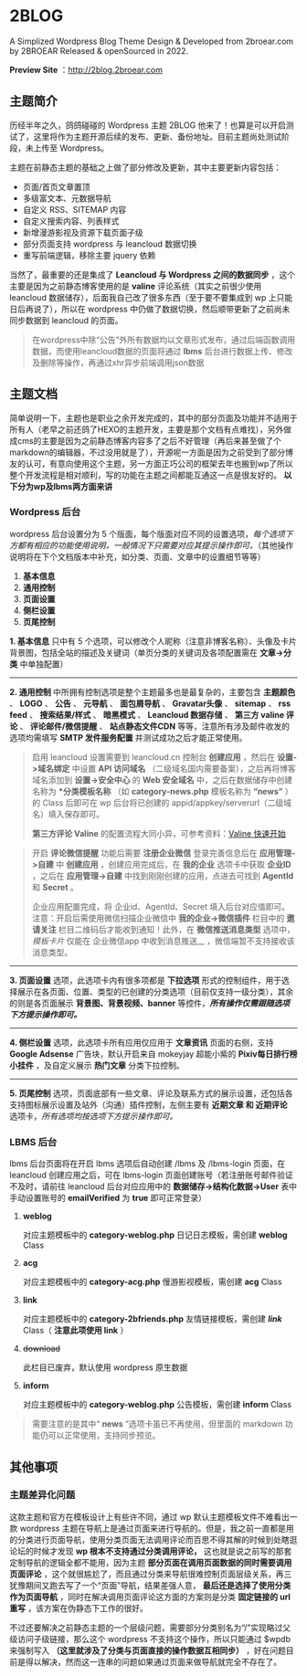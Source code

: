 # 2BLOG
A Simplized Wordpress Blog Theme Design &amp; Developed from 2broear.com by 2BROEAR Released &amp; openSourced in 2022.

__Preview Site__ ：http://2blog.2broear.com

## 主题简介
历经半年之久，鸽鸽碰碰的 Wordpress 主题 2BLOG 他来了！也算是可以开启测试了，这里将作为主题开源后续的发布、更新、备份地址。目前主题尚处测试阶段，未上传至 Wordpress。

主题在前静态主题的基础之上做了部分修改及更新，其中主要更新内容包括：

- 页面/首页文章置顶
- 多级富文本、元数据导航
- 自定义 RSS、SITEMAP 内容
- 自定义搜索内容、列表样式
- 新增漫游影视及资源下载页面子级
- 部分页面支持 wordpress 与 leancloud 数据切换
- 重写前端逻辑，移除主要 jquery 依赖

当然了，最重要的还是集成了 __Leancloud 与 Wordpress 之间的数据同步__ ，这个主要是因为之前静态博客使用的是 __valine__ 评论系统（其实之前很少使用 leancloud 数据储存），后面我自己改了很多东西（至于要不要集成到 wp 上只能日后再说了），所以在 wordpress 中仍做了数据切换，然后顺带更新了之前尚未同步数据到 leancloud 的页面。

> 在wordpress中除“公告”外所有数据均以文章形式发布，通过后端函数调用数据，而使用leancloud数据的页面将通过 __lbms__ 后台进行数据上传、修改及删除等操作，再通过xhr异步前端调用json数据

## 主题文档
简单说明一下，主题也是职业之余开发完成的，其中的部分页面及功能并不适用于所有人（老早之前还鸽了HEXO的主题开发，主要是那个文档有点难找），另外做成cms的主要是因为之前静态博客内容多了之后不好管理（再后来甚至做了个markdown的编辑器，不过没用就是了），开源呢一方面是因为之前受到了部分博友的认可，有意向使用这个主题，另一方面正巧公司的框架去年也搬到wp了所以整个开发流程是相对顺利，写的功能在主题之间都能互通这一点是很友好的。 __以下分为wp及lbms两方面来讲__

### Wordpress 后台

wordpress 后台设置分为 5 个版面，每个版面对应不同的设置选项，_每个选项下方都有相应的功能使用说明，一般情况下只需要对应其提示操作即可。_（其他操作说明将在下个文档版本中补充，如分类、页面、文章中的设置细节等等）

1.  __基本信息__ 
2.  __通用控制__ 
3.  __页面设置__ 
4.  __侧栏设置__ 
5.  __页尾控制__ 

__1. 基本信息__ 只中有 5 个选项，可以修改个人昵称（注意非博客名称）、头像及卡片背景图，包括全站的描述及关键词（单页分类的关键词及各项配置需在 __文章->分类__ 中单独配置）

---

__2. 通用控制__ 中所拥有控制选项是整个主题最多也是最复杂的，主要包含 __主题颜色__ 、 __LOGO__ 、 __公告__ 、 __元导航__ 、 __面包屑导航__ 、 __Gravatar头像__ 、 __sitemap__ 、 __rss feed__ 、 __搜索结果/样式__ 、 __暗黑模式__ 、 __Leancloud 数据存储__ 、 __第三方 valine 评论__ 、 __评论邮件/微信提醒__ 、 __站点静态文件CDN__ 等等，注意所有涉及邮件收发的选项均需填写 __SMTP 发件服务配置__ 并测试成功之后才能正常使用。

> 启用 leancloud 设置需要到 leancloud.cn 控制台 __创建应用__ ，然后在 __设置->域名绑定__ 中设置 __API 访问域名__ （二级域名国内需要备案），之后再将博客域名添加到 __设置->安全中心__ 的 __Web 安全域名__ 中，之后在数据储存中创建名称为 __*分类模板名称__ （如 __category-news.php__ 模板名称为 __“news”__ ）的 Class 后即可在 wp 后台将已创建的 appid/appkey/serverurl（二级域名）填入保存即可。
> 
> __第三方评论 Valine__ 的配置流程大同小异，可参考资料：[Valine 快速开始](https://valine.js.org/quickstart.html)

> 开启 __评论微信提醒__ 功能后需要 __注册企业微信__ 登录完善信息后在 __应用管理->自建__ 中 __创建应用__ ，创建应用完成后，在 __我的企业__ 选项卡中获取 __企业ID__ ，之后在 __应用管理->自建__ 中找到刚刚创建的应用，点进去可找到 __AgentId__ 和 __Secret__ 。
> 
> 企业应用配置完成，将 企业id、AgentId、Secret 填入后台对应值即可。注意：开启后需使用微信扫描企业微信中 __我的企业->微信插件__ 栏目中的 __邀请关注__ 栏目二维码后才能收到通知！此外，在 __微信推送消息类型__ 选项中，  _模板卡片_  仅能在 企业微信app 中收到消息推送__ ，微信端暂不支持接收该消息类型。
> 

---

__3. 页面设置__ 选项，此选项卡内有很多项都是 __下拉选项__ 形式的控制组件，用于选择展示在各页面、位置、类型的已创建的分类选项（目前仅支持一级分类），其余的则是各页面展示 __背景图、背景视频、banner__ 等控件，___所有操作仅需跟随选项下方提示操作即可。___

---

__4. 侧栏设置__ 选项，此选项卡所有应用仅应用于 __文章资讯__ 页面的右侧，支持 __Google Adsense__ 广告块，默认开启来自 mokeyjay 超能小紫的 __Pixiv每日排行榜小挂件__ ，及自定义展示 __热门文章__ 分类下拉控制。

---

__5. 页尾控制__ 选项，页面底部有一些文章、评论及联系方式的展示设置，还包括各支持图标展示设置及站外（沟通）插件控制，左侧主要有 __近期文章 和 近期评论__ 选项卡，_所有选项均按选项下方提示操作即可。_ 

### LBMS 后台

lbms 后台页面将在开启 lbms 选项后自动创建 /lbms 及 /lbms-login 页面，在 leancloud 创建应用之后，可在 lbms-login 页面创建账号（若注册账号邮件验证不及时，请前往 leancloud 后台对应应用中的 __数据储存->结构化数据->User__ 表中手动设置账号的 __emailVerified__ 为 __true__ 即可正常登录）

1.  __weblog__ 

    对应主题模板中的 __category-weblog.php__ 日记日志模板，需创建 __weblog__ Class

2.  __acg__ 

    对应主题模板中的 __category-acg.php__ 慢游影视模板，需创建 __acg__ Class

3.  __link__ 

    对应主题模板中的 __category-2bfriends.php__ 友情链接模板，需创建 ___link___ Class（ __注意此项使用 link__ ）

4.  ~~download~~

    此栏目已废弃，默认使用 wordpress 原生数据

5.  __inform__ 

    对应主题模板中的 __category-weblog.php__ 公告模板，需创建 __inform__ Class


> 需要注意的是其中“ __news__ ”选项卡虽已不再使用，但里面的 markdown 功能仍可以正常使用，支持同步预览。

## 其他事项
### 主题差异化问题
这款主题和官方在模板设计上有些许不同，通过 wp 默认主题模板文件不难看出一款 wordpress 主题在导航上是通过页面来进行导航的。但是，我之前一直都是用的分类进行页面导航，使用分类页面无法调用评论而百思不得其解的时候到处瞎逛论坛的时候才发现 __wp 根本不支持通过分类调用评论，__ 这也就是说之前写的那套定制导航的逻辑全都不能用，因为主题 __部分页面在调用页面数据的同时需要调用页面评论__ ，这个就很尴尬了，而且通过分类来导航很难控制页面层级关系，再三犹豫期间又跑去写了一个“页面”导航，结果差强人意， __最后还是选择了使用分类作为页面导航__ ，同时在解决调用页面评论这方面的方案则是分类 __固定链接的 url 重写__ ，该方案在伪静态下工作的很好。

不过还要解决之前静态主题的一个层级问题，需要部分分类别名为“/”实现略过父级访问子级链接，那么这个 wordpress 不支持这个操作，所以只能通过 $wpdb 来强制写入 __（这里就涉及了分类与页面直接的操作数据互相同步）__ ，好在问题目前是得以解决，然而这一连串的问题如果通过页面来做导航就完全不存在了。

